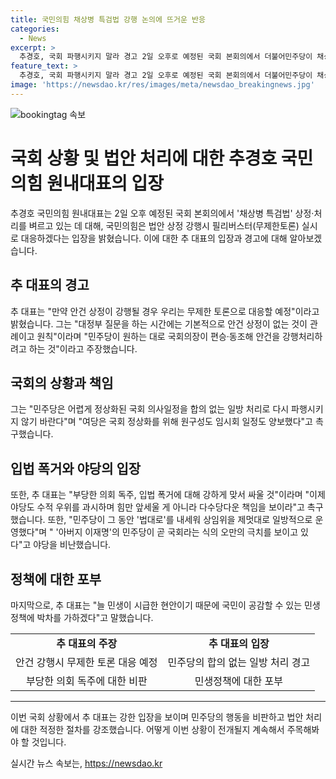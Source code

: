 ```yaml
---
title: 국민의힘 채상병 특검법 강행 논의에 뜨거운 반응
categories:
  - News
excerpt: >
  추경호, 국회 파행시키지 말라 경고 2일 오후로 예정된 국회 본회의에서 더불어민주당이 채상병 특검법 처리를 추진하는 가운데, 국민의힘은 필리버스터로 대응할 예정이라고 밝혔다. 추 원내대표는 강행 처리를 비판하며 정상화된 국회를 파행시키지 말라고 촉구했고, 민생정책에 집중하라고 강조했다.
feature_text: >
  추경호, 국회 파행시키지 말라 경고 2일 오후로 예정된 국회 본회의에서 더불어민주당이 채상병 특검법 처리를 추진하는 가운데, 국민의힘은 필리버스터로 대응할 예정이라고 밝혔다. 추 원내대표는 강행 처리를 비판하며 정상화된 국회를 파행시키지 말라고 촉구했고, 민생정책에 집중하라고 강조했다.
image: 'https://newsdao.kr/res/images/meta/newsdao_breakingnews.jpg'
---
```


<p><img src="https://newsdao.kr/res/images/meta/newsdao_breakingnews.jpg" alt="bookingtag 속보" /></p>

<h1>국회 상황 및 법안 처리에 대한 추경호 국민의힘 원내대표의 입장</h1>

<p data-ke-size="size16">추경호 국민의힘 원내대표는 2일 오후 예정된 국회 본회의에서 '채상병 특검법' 상정·처리를 벼르고 있는 데 대해, 국민의힘은 법안 상정 강행시 필리버스터(무제한토론) 실시로 대응하겠다는 입장을 밝혔습니다. 이에 대한 추 대표의 입장과 경고에 대해 알아보겠습니다.</p>

<h2 data-ke-size="size26">추 대표의 경고</h2>

<p data-ke-size="size16">추 대표는 "만약 안건 상정이 강행될 경우 우리는 무제한 토론으로 대응할 예정"이라고 밝혔습니다. 그는 "대정부 질문을 하는 시간에는 기본적으로 안건 상정이 없는 것이 관례이고 원칙"이라며 "민주당이 원하는 대로 국회의장이 편승·동조해 안건을 강행처리하려고 하는 것"이라고 주장했습니다.</p>

<h2 data-ke-size="size26">국회의 상황과 책임</h2>

<p data-ke-size="size16">그는 "민주당은 어렵게 정상화된 국회 의사일정을 합의 없는 일방 처리로 다시 파행시키지 않기 바란다"며 "여당은 국회 정상화를 위해 원구성도 임시회 일정도 양보했다"고 촉구했습니다.</p>

<h2 data-ke-size="size26">입법 폭거와 야당의 입장</h2>

<p data-ke-size="size16">또한, 추 대표는 "부당한 의회 독주, 입법 폭거에 대해 강하게 맞서 싸울 것"이라며 "이제 야당도 수적 우위를 과시하며 힘만 앞세울 게 아니라 다수당다운 책임을 보이라"고 촉구했습니다. 또한, "민주당이 그 동안 '법대로'를 내세워 상임위을 제멋대로 일방적으로 운영했다"며 " '아버지 이재명'의 민주당이 곧 국회라는 식의 오만의 극치를 보이고 있다"고 야당을 비난했습니다.</p>

<h2 data-ke-size="size26">정책에 대한 포부</h2>

<p data-ke-size="size16">마지막으로, 추 대표는 "늘 민생이 시급한 현안이기 때문에 국민이 공감할 수 있는 민생정책에 박차를 가하겠다"고 말했습니다.</p>

<table>
<tbody>
<tr>
<td style="text-align: center; height: 17px;"><b>추 대표의 주장</b></td>
<td style="text-align: center; height: 17px;"><b>추 대표의 입장</b></td>
</tr>
<tr>
<td style="text-align: center; height: 17px;">안건 강행시 무제한 토론 대응 예정</td>
<td style="text-align: center; height: 17px;">민주당의 합의 없는 일방 처리 경고</td>
</tr>
<tr>
<td style="text-align: center; height: 17px;">부당한 의회 독주에 대한 비판</td>
<td style="text-align: center; height: 17px;">민생정책에 대한 포부</td>
</tr>
</tbody>
</table>

<hr>

<p data-ke-size="size16">이번 국회 상황에서 추 대표는 강한 입장을 보이며 민주당의 행동을 비판하고 법안 처리에 대한 적정한 절차를 강조했습니다. 어떻게 이번 상황이 전개될지 계속해서 주목해봐야 할 것입니다.</p>
실시간 뉴스 속보는, <a href="https://newsdao.kr" rel="dofollow">https://newsdao.kr</a>


